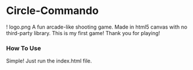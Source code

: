 # Circle-Commando
! logo.png
A fun arcade-like shooting game. Made in html5 canvas with no third-party library.
This is my first game! Thank you for playing!

### How To Use
Simple! Just run the index.html file.
